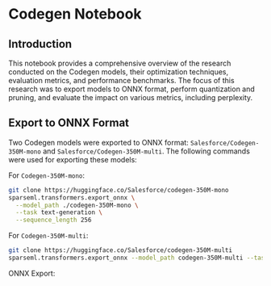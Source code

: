 # Codegen Notebook

## Introduction
This notebook provides a comprehensive overview of the research conducted on the Codegen models, their optimization techniques, evaluation metrics, and performance benchmarks. The focus of this research was to export models to ONNX format, perform quantization and pruning, and evaluate the impact on various metrics, including perplexity. 

## Export to ONNX Format
Two Codegen models were exported to ONNX format: `Salesforce/Codegen-350M-mono` and `Salesforce/Codegen-350M-multi`. The following commands were used for exporting these models:

For `Codegen-350M-mono`:
```bash
git clone https://huggingface.co/Salesforce/codegen-350M-mono
sparseml.transformers.export_onnx \
  --model_path ./codegen-350M-mono \
  --task text-generation \
  --sequence_length 256
```

For `Codegen-350M-multi`:
```bash
git clone https://huggingface.co/Salesforce/codegen-350M-multi
sparseml.transformers.export_onnx --model_path codegen-350M-multi --task text-generation --sequence_len <seq_len>
```


ONNX Export:


